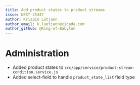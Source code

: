 ```yaml
---
title: Add product states to product streams
issue: NEXT-25347
author: Krispin Lütjann
author_email: k.luetjann@cicada.com
author_github: @King-of-Babylon
---
```


# Administration
* Added product states to `src/app/service/product-stream-condition.service.js`
* Added select-field to handle `product_state_list` field type
